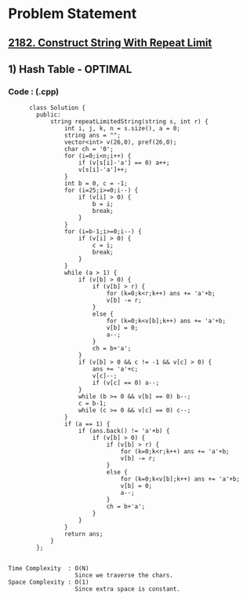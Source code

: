 # Problem Statement

## [2182. Construct String With Repeat Limit](https://leetcode.com/problems/construct-string-with-repeat-limit/)


## 1) Hash Table - OPTIMAL

     
  
        
   ### Code : (.cpp)  
      
          class Solution {
            public:
                string repeatLimitedString(string s, int r) {
                    int i, j, k, n = s.size(), a = 0;
                    string ans = "";
                    vector<int> v(26,0), pref(26,0);
                    char ch = '0';
                    for (i=0;i<n;i++) {
                        if (v[s[i]-'a'] == 0) a++;
                        v[s[i]-'a']++;
                    }
                    int b = 0, c = -1;
                    for (i=25;i>=0;i--) {
                        if (v[i] > 0) {
                            b = i;
                            break;
                        }
                    }
                    for (i=b-1;i>=0;i--) {
                        if (v[i] > 0) {
                            c = i;
                            break;
                        }
                    }
                    while (a > 1) {
                        if (v[b] > 0) {
                            if (v[b] > r) {
                                for (k=0;k<r;k++) ans += 'a'+b;
                                v[b] -= r;
                            } 
                            else {
                                for (k=0;k<v[b];k++) ans += 'a'+b;
                                v[b] = 0;
                                a--;
                            }
                            ch = b+'a';
                        }
                        if (v[b] > 0 && c != -1 && v[c] > 0) {
                            ans += 'a'+c;
                            v[c]--;
                            if (v[c] == 0) a--;
                        }
                        while (b >= 0 && v[b] == 0) b--;
                        c = b-1;
                        while (c >= 0 && v[c] == 0) c--;
                    }
                    if (a == 1) {
                        if (ans.back() != 'a'+b) {
                            if (v[b] > 0) {
                                if (v[b] > r) {
                                    for (k=0;k<r;k++) ans += 'a'+b;
                                    v[b] -= r;
                                } 
                                else {
                                    for (k=0;k<v[b];k++) ans += 'a'+b;
                                    v[b] = 0;
                                    a--;
                                }
                                ch = b+'a';
                            }
                        }
                    }
                    return ans;
                }
            };
  

    Time Complexity  : O(N)
                       Since we traverse the chars.
    Space Complexity : O(1)
                       Since extra space is constant.
